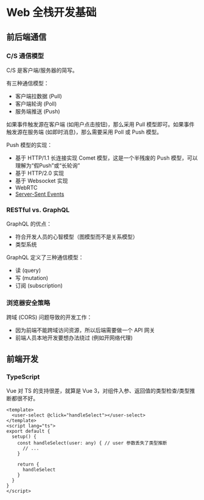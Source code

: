 # Web 全栈开发基础

## 前后端通信
### C/S 通信模型
C/S 是客户端/服务器的简写。

有三种通信模型：
- 客户端拉数据 (Pull)
- 客户端轮询 (Poll)
- 服务端推送 (Push)

如果事件触发源在客户端 (如用户点击按钮)，那么采用 Pull 模型即可。如果事件触发源在服务端 (如即时消息)，那么需要采用 Poll 或 Push 模型。

Push 模型的实现：
- 基于 HTTP/1.1 长连接实现 Comet 模型，这是一个半残废的 Push 模型，可以理解为“假Push”或“长轮询”
- 基于 HTTP/2.0 实现
- 基于 Websocket 实现
- WebRTC
- [Server-Sent Events](https://www.html5rocks.com/en/tutorials/eventsource/basics/)

### RESTful vs. GraphQL
GraphQL 的优点：
- 符合开发人员的心智模型（图模型而不是关系模型）
- 类型系统

GraphQL 定义了三种通信模型：
- 读 (query)
- 写 (mutation)
- 订阅 (subscription)

### 浏览器安全策略
跨域 (CORS) 问题导致的开发工作：
- 因为前端不能跨域访问资源，所以后端需要做一个 API 网关
- 前端人员本地开发要想办法绕过 (例如开网络代理)

## 前端开发
### TypeScript
Vue 对 TS 的支持很差，就算是 Vue 3，对组件入参、返回值的类型检查/类型推断都很不好。
```vue
<template>
  <user-select @click="handleSelect"></user-select>
</template>
<script lang="ts">
export default {
  setup() {
    const handleSelect(user: any) { // user 参数丢失了类型推断
      // ...
    }

    return {
      handleSelect
    }
  }
}
</script>
```
